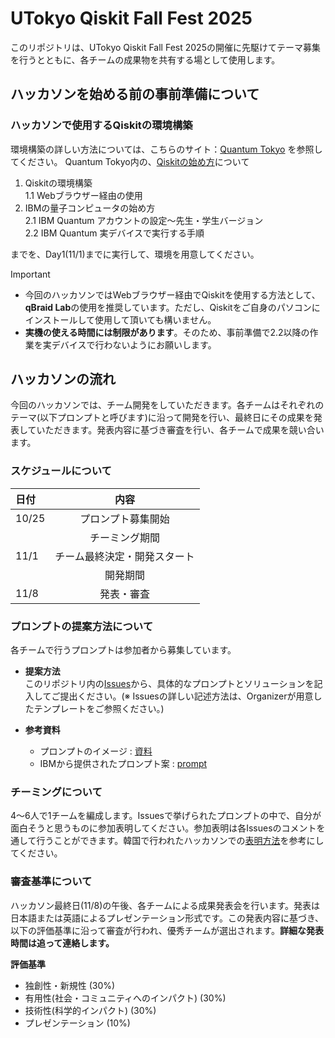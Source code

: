 <!--
This is a [Next.js](https://nextjs.org) project bootstrapped with [`create-next-app`](https://nextjs.org/docs/app/api-reference/cli/create-next-app).

## Getting Started

First, run the development server:

```bash
npm run dev
# or
yarn dev
# or
pnpm dev
# or
bun dev
```

Open [http://localhost:3000](http://localhost:3000) with your browser to see the result.

You can start editing the page by modifying `app/page.tsx`. The page auto-updates as you edit the file.

This project uses [`next/font`](https://nextjs.org/docs/app/building-your-application/optimizing/fonts) to automatically optimize and load [Geist](https://vercel.com/font), a new font family for Vercel.

## Internationalization (JA/EN with next-intl)

- Default locale: `ja` (Japanese). English available at `/en`.
- Language routes are statically exported to `/ja` and `/en`.
- Language switcher is in the navbar; the root path `/` redirects to `/ja`.

Tech details:

- Messages live in `messages/ja.json` and `messages/en.json`.
- Provider lives in `app/[locale]/layout.tsx` via `NextIntlClientProvider`.
- Pages under `app/[locale]` use `useTranslations` and `useLocale`.
- `next-intl` plugin is enabled in `next.config.ts`.

### GitHub Pages

This repo is set up to deploy to GitHub Pages via `.github/workflows/nextjs.yml`.

- If deploying to a project site (e.g. `/owner/repo`), the Pages action auto-injects a basePath; no manual change needed.
- For local builds that mimic a project base path, set `NEXT_PUBLIC_BASE_PATH`:

```bash
NEXT_PUBLIC_BASE_PATH=/utokyo-qff-2025 npm run build
```

Output lives in `out/` and can be served via `npm run preview`.

## Learn More

To learn more about Next.js, take a look at the following resources:

- [Next.js Documentation](https://nextjs.org/docs) - learn about Next.js features and API.
- [Learn Next.js](https://nextjs.org/learn) - an interactive Next.js tutorial.

You can check out [the Next.js GitHub repository](https://github.com/vercel/next.js) - your feedback and contributions are welcome!

## Deploy on Vercel

The easiest way to deploy your Next.js app is to use the [Vercel Platform](https://vercel.com/new?utm_medium=default-template&filter=next.js&utm_source=create-next-app&utm_campaign=create-next-app-readme) from the creators of Next.js.

Check out our [Next.js deployment documentation](https://nextjs.org/docs/app/building-your-application/deploying) for more details.
-->

# UTokyo Qiskit Fall Fest 2025

このリポジトリは、UTokyo Qiskit Fall Fest 2025の開催に先駆けてテーマ募集を行うとともに、各チームの成果物を共有する場として使用します。

## ハッカソンを始める前の事前準備について
### ハッカソンで使用するQiskitの環境構築  
環境構築の詳しい方法については、こちらのサイト：[Quantum Tokyo](https://quantum-tokyo.github.io/introduction/intro.html) を参照してください。
Quantum Tokyo内の、[Qiskitの始め方](https://quantum-tokyo.github.io/introduction/get_started.html)について
1. Qiskitの環境構築  
   1.1 Webブラウザー経由の使用
2. IBMの量子コンピュータの始め方  
   2.1 IBM Quantum アカウントの設定〜先生・学生バージョン  
   2.2 IBM Quantum 実デバイスで実行する手順
    
までを、Day1(11/1)までに実行して、環境を用意してください。

>[!Important]    
>* 今回のハッカソンではWebブラウザー経由でQiskitを使用する方法として、**qBraid Lab**の使用を推奨しています。ただし、Qiskitをご自身のパソコンにインストールして使用して頂いても構いません。
>* **実機の使える時間には制限があります**。そのため、事前準備で2.2以降の作業を実デバイスで行わないようにお願いします。


## ハッカソンの流れ
今回のハッカソンでは、チーム開発をしていただきます。各チームはそれぞれのテーマ(以下プロンプトと呼びます)に沿って開発を行い、最終日にその成果を発表していただきます。発表内容に基づき審査を行い、各チームで成果を競い合います。  
### スケジュールについて 
| 日付  | 内容 |
:-------|:--------:
| 10/25 | プロンプト募集開始 |
|       | チーミング期間  |
| 11/1  | チーム最終決定・開発スタート |
|       | 開発期間 |
| 11/8  | 発表・審査 |
  
### プロンプトの提案方法について  
各チームで行うプロンプトは参加者から募集しています。  
- **提案方法**  
このリポジトリ内の[Issues](https://github.com/Qiskit-Fall-Fest-UT/utokyo-qff-2025/issues)から、具体的なプロンプトとソリューションを記入してご提出ください。(※ Issuesの詳しい記述方法は、Organizerが用意したテンプレートをご参照ください。)

- **参考資料**  
  - プロンプトのイメージ : [資料](プロンプト紹介資料_共有用.pdf)  
  - IBMから提供されたプロンプト案 : [prompt](https://github.com/Qiskit-Fall-Fest-UT/utokyo-qff-2025/tree/main/prompt)

### チーミングについて
4〜6人で1チームを編成します。Issuesで挙げられたプロンプトの中で、自分が面白そうと思うものに参加表明してください。参加表明は各Issuesのコメントを通して行うことができます。韓国で行われたハッカソンでの[表明方法](https://github.com/qiskit-community/qiskit-hackathon-korea-22/issues/5)を参考にしてください。

### 審査基準について
ハッカソン最終日(11/8)の午後、各チームによる成果発表会を行います。発表は日本語または英語によるプレゼンテーション形式です。この発表内容に基づき、以下の評価基準に沿って審査が行われ、優秀チームが選出されます。**詳細な発表時間は追って連絡します。**  

**評価基準**  
- 独創性・新規性 (30%)
- 有用性(社会・コミュニティへのインパクト) (30%)
- 技術性(科学的インパクト) (30%)
- プレゼンテーション (10%)


